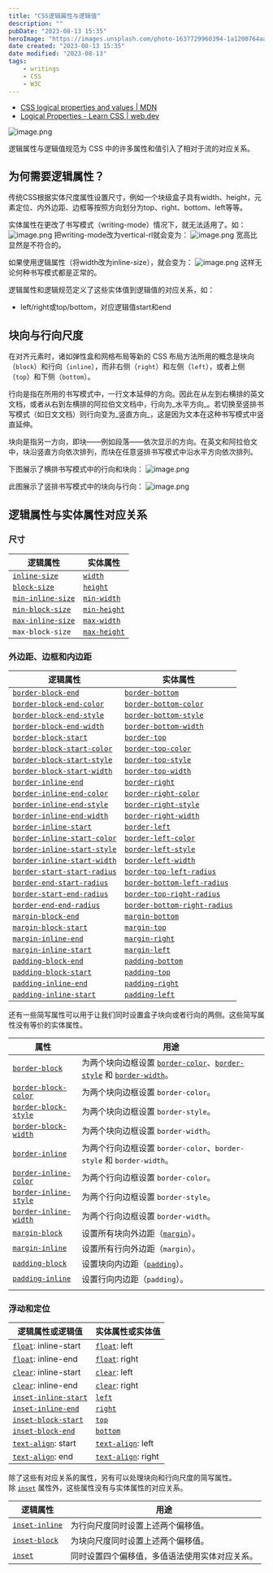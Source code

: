 ```yaml
---
title: "CSS逻辑属性与逻辑值"
description: ""
pubDate: "2023-08-13 15:35"
heroImage: "https://images.unsplash.com/photo-1637729960394-1a1200764aa4?ixlib=rb-4.0.3&ixid=M3wxMjA3fDB8MHxwaG90by1wYWdlfHx8fGVufDB8fHx8fA%3D%3D&auto=format&fit=crop&w=1200"
date created: "2023-08-13 15:35"
date modified: "2023-08-13"
tags:
    - writings
    - CSS
    - W3C
---
```


- [CSS logical properties and values | MDN](https://developer.mozilla.org/zh-CN/docs/Web/CSS/CSS_logical_properties_and_values/Basic_concepts_of_logical_properties_and_values)
- [Logical Properties - Learn CSS | web.dev](https://web.dev/learn/css/logical-properties/)

![image.png](https://raw.githubusercontent.com/fw6/assets/main/toy_docs/20230813153919.png)

逻辑属性与逻辑值规范为 CSS 中的许多属性和值引入了相对于流的对应关系。

## 为何需要逻辑属性？

传统CSS根据实体尺度属性设置尺寸，例如一个块级盒子具有width、height，元素定位、内外边距、边框等按照方向划分为top、right、bottom、left等等。

实体属性在更改了书写模式（writing-mode）情况下，就无法适用了。如：
![image.png](https://raw.githubusercontent.com/fw6/assets/main/toy_docs/20230813155017.png)
把writing-mode改为vertical-rl就会变为：
![image.png](https://raw.githubusercontent.com/fw6/assets/main/toy_docs/20230813155049.png)
宽高比显然是不符合的。

如果使用逻辑属性（将width改为inline-size），就会变为：
![image.png](https://raw.githubusercontent.com/fw6/assets/main/toy_docs/20230813155125.png)
这样无论何种书写模式都是正常的。

逻辑属性和逻辑规范定义了这些实体值到逻辑值的对应关系，如：
- left/right或top/bottom，对应逻辑值start和end

## 块向与行向尺度

在对齐元素时，诸如弹性盒和网格布局等新的 CSS 布局方法所用的概念是块向（`block`）和行向（`inline`），而非右侧（`right`）和左侧（`left`），或者上侧（`top`）和下侧（`bottom`）。

行向是指在所用的书写模式中，一行文本延伸的方向。因此在从左到右横排的英文文档，或者从右到左横排的阿拉伯文文档中，行向为_水平方向_。若切换至竖排书写模式（如日文文档）则行向变为_竖直方向_，这是因为文本在这种书写模式中竖直延伸。

块向是指另一方向，即块——例如段落——依次显示的方向。在英文和阿拉伯文中，块沿竖直方向依次排列，而块在任意竖排书写模式中沿水平方向依次排列。

下图展示了横排书写模式中的行向和块向：
![image.png](https://raw.githubusercontent.com/fw6/assets/main/toy_docs/20230813155413.png)

此图展示了竖排书写模式中的块向与行向：
![image.png](https://raw.githubusercontent.com/fw6/assets/main/toy_docs/20230813155513.png)

## 逻辑属性与实体属性对应关系

### 尺寸

|逻辑属性|实体属性|
|---|---|
|[`inline-size`](https://developer.mozilla.org/zh-CN/docs/Web/CSS/inline-size)|[`width`](https://developer.mozilla.org/zh-CN/docs/Web/CSS/width)|
|[`block-size`](https://developer.mozilla.org/zh-CN/docs/Web/CSS/block-size)|[`height`](https://developer.mozilla.org/zh-CN/docs/Web/CSS/height)|
|[`min-inline-size`](https://developer.mozilla.org/zh-CN/docs/Web/CSS/min-inline-size)|[`min-width`](https://developer.mozilla.org/zh-CN/docs/Web/CSS/min-width)|
|[`min-block-size`](https://developer.mozilla.org/zh-CN/docs/Web/CSS/min-block-size)|[`min-height`](https://developer.mozilla.org/zh-CN/docs/Web/CSS/min-height)|
|[`max-inline-size`](https://developer.mozilla.org/zh-CN/docs/Web/CSS/max-inline-size)|[`max-width`](https://developer.mozilla.org/zh-CN/docs/Web/CSS/max-width)|
|`max-block-size`|[`max-height`](https://developer.mozilla.org/zh-CN/docs/Web/CSS/max-height)|


### 外边距、边框和内边距

|逻辑属性|实体属性|
|---|---|
|[`border-block-end`](https://developer.mozilla.org/zh-CN/docs/Web/CSS/border-block-end)|[`border-bottom`](https://developer.mozilla.org/zh-CN/docs/Web/CSS/border-bottom)|
|[`border-block-end-color`](https://developer.mozilla.org/zh-CN/docs/Web/CSS/border-block-end-color)|[`border-bottom-color`](https://developer.mozilla.org/zh-CN/docs/Web/CSS/border-bottom-color)|
|[`border-block-end-style`](https://developer.mozilla.org/zh-CN/docs/Web/CSS/border-block-end-style)|[`border-bottom-style`](https://developer.mozilla.org/zh-CN/docs/Web/CSS/border-bottom-style)|
|[`border-block-end-width`](https://developer.mozilla.org/zh-CN/docs/Web/CSS/border-block-end-width)|[`border-bottom-width`](https://developer.mozilla.org/zh-CN/docs/Web/CSS/border-bottom-width)|
|[`border-block-start`](https://developer.mozilla.org/zh-CN/docs/Web/CSS/border-block-start)|[`border-top`](https://developer.mozilla.org/zh-CN/docs/Web/CSS/border-top)|
|[`border-block-start-color`](https://developer.mozilla.org/zh-CN/docs/Web/CSS/border-block-start-color)|[`border-top-color`](https://developer.mozilla.org/zh-CN/docs/Web/CSS/border-top-color)|
|[`border-block-start-style`](https://developer.mozilla.org/zh-CN/docs/Web/CSS/border-block-start-style)|[`border-top-style`](https://developer.mozilla.org/zh-CN/docs/Web/CSS/border-top-style)|
|[`border-block-start-width`](https://developer.mozilla.org/zh-CN/docs/Web/CSS/border-block-start-width)|[`border-top-width`](https://developer.mozilla.org/zh-CN/docs/Web/CSS/border-top-width)|
|[`border-inline-end`](https://developer.mozilla.org/zh-CN/docs/Web/CSS/border-inline-end)|[`border-right`](https://developer.mozilla.org/zh-CN/docs/Web/CSS/border-right)|
|[`border-inline-end-color`](https://developer.mozilla.org/zh-CN/docs/Web/CSS/border-inline-end-color)|[`border-right-color`](https://developer.mozilla.org/zh-CN/docs/Web/CSS/border-right-color)|
|[`border-inline-end-style`](https://developer.mozilla.org/zh-CN/docs/Web/CSS/border-inline-end-style)|[`border-right-style`](https://developer.mozilla.org/zh-CN/docs/Web/CSS/border-right-style)|
|[`border-inline-end-width`](https://developer.mozilla.org/zh-CN/docs/Web/CSS/border-inline-end-width)|[`border-right-width`](https://developer.mozilla.org/zh-CN/docs/Web/CSS/border-right-width)|
|[`border-inline-start`](https://developer.mozilla.org/zh-CN/docs/Web/CSS/border-inline-start)|[`border-left`](https://developer.mozilla.org/zh-CN/docs/Web/CSS/border-left)|
|[`border-inline-start-color`](https://developer.mozilla.org/zh-CN/docs/Web/CSS/border-inline-start-color)|[`border-left-color`](https://developer.mozilla.org/zh-CN/docs/Web/CSS/border-left-color)|
|[`border-inline-start-style`](https://developer.mozilla.org/zh-CN/docs/Web/CSS/border-inline-start-style)|[`border-left-style`](https://developer.mozilla.org/zh-CN/docs/Web/CSS/border-left-style)|
|[`border-inline-start-width`](https://developer.mozilla.org/zh-CN/docs/Web/CSS/border-inline-start-width)|[`border-left-width`](https://developer.mozilla.org/zh-CN/docs/Web/CSS/border-left-width)|
|[`border-start-start-radius`](https://developer.mozilla.org/zh-CN/docs/Web/CSS/border-start-start-radius)|[`border-top-left-radius`](https://developer.mozilla.org/zh-CN/docs/Web/CSS/border-top-left-radius)|
|[`border-end-start-radius`](https://developer.mozilla.org/zh-CN/docs/Web/CSS/border-end-start-radius)|[`border-bottom-left-radius`](https://developer.mozilla.org/zh-CN/docs/Web/CSS/border-bottom-left-radius)|
|[`border-start-end-radius`](https://developer.mozilla.org/zh-CN/docs/Web/CSS/border-start-end-radius)|[`border-top-right-radius`](https://developer.mozilla.org/zh-CN/docs/Web/CSS/border-top-right-radius)|
|[`border-end-end-radius`](https://developer.mozilla.org/zh-CN/docs/Web/CSS/border-end-end-radius)|[`border-bottom-right-radius`](https://developer.mozilla.org/zh-CN/docs/Web/CSS/border-bottom-right-radius)|
|[`margin-block-end`](https://developer.mozilla.org/zh-CN/docs/Web/CSS/margin-block-end)|[`margin-bottom`](https://developer.mozilla.org/zh-CN/docs/Web/CSS/margin-bottom)|
|[`margin-block-start`](https://developer.mozilla.org/zh-CN/docs/Web/CSS/margin-block-start)|[`margin-top`](https://developer.mozilla.org/zh-CN/docs/Web/CSS/margin-top)|
|[`margin-inline-end`](https://developer.mozilla.org/zh-CN/docs/Web/CSS/margin-inline-end)|[`margin-right`](https://developer.mozilla.org/zh-CN/docs/Web/CSS/margin-right)|
|[`margin-inline-start`](https://developer.mozilla.org/zh-CN/docs/Web/CSS/margin-inline-start)|[`margin-left`](https://developer.mozilla.org/zh-CN/docs/Web/CSS/margin-left)|
|[`padding-block-end`](https://developer.mozilla.org/zh-CN/docs/Web/CSS/padding-block-end)|[`padding-bottom`](https://developer.mozilla.org/zh-CN/docs/Web/CSS/padding-bottom)|
|[`padding-block-start`](https://developer.mozilla.org/zh-CN/docs/Web/CSS/padding-block-start)|[`padding-top`](https://developer.mozilla.org/zh-CN/docs/Web/CSS/padding-top)|
|[`padding-inline-end`](https://developer.mozilla.org/zh-CN/docs/Web/CSS/padding-inline-end)|[`padding-right`](https://developer.mozilla.org/zh-CN/docs/Web/CSS/padding-right)|
|[`padding-inline-start`](https://developer.mozilla.org/zh-CN/docs/Web/CSS/padding-inline-start)|[`padding-left`](https://developer.mozilla.org/zh-CN/docs/Web/CSS/padding-left)|

还有一些简写属性可以用于让我们同时设置盒子块向或者行向的两侧。这些简写属性没有等价的实体属性。

| 属性                                                                                          | 用途                                                                                                                                                                                                                                                                     |
| --------------------------------------------------------------------------------------------- | ------------------------------------------------------------------------------------------------------------------------------------------------------------------------------------------------------------------------------------------------------------------------ |
| [`border-block`](https://developer.mozilla.org/zh-CN/docs/Web/CSS/border-block)               | 为两个块向边框设置 [`border-color`](https://developer.mozilla.org/zh-CN/docs/Web/CSS/border-color)、[`border-style`](https://developer.mozilla.org/zh-CN/docs/Web/CSS/border-style) 和 [`border-width`](https://developer.mozilla.org/zh-CN/docs/Web/CSS/border-width)。 |
| [`border-block-color`](https://developer.mozilla.org/zh-CN/docs/Web/CSS/border-block-color)   | 为两个块向边框设置 `border-color`。                                                                                                                                                                                                                                      |
| [`border-block-style`](https://developer.mozilla.org/zh-CN/docs/Web/CSS/border-block-style)   | 为两个块向边框设置 `border-style`。                                                                                                                                                                                                                                      |
| [`border-block-width`](https://developer.mozilla.org/zh-CN/docs/Web/CSS/border-block-width)   | 为两个块向边框设置 `border-width`。                                                                                                                                                                                                                                      |
| [`border-inline`](https://developer.mozilla.org/zh-CN/docs/Web/CSS/border-inline)             | 为两个行向边框设置 `border-color`、`border-style` 和 `border-width`。                                                                                                                                                                                                    |
| [`border-inline-color`](https://developer.mozilla.org/zh-CN/docs/Web/CSS/border-inline-color) | 为两个行向边框设置 `border-color`。                                                                                                                                                                                                                                      |
| [`border-inline-style`](https://developer.mozilla.org/zh-CN/docs/Web/CSS/border-inline-style) | 为两个行向边框设置 `border-style`。                                                                                                                                                                                                                                      |
| [`border-inline-width`](https://developer.mozilla.org/zh-CN/docs/Web/CSS/border-inline-width) | 为两个行向边框设置 `border-width`。                                                                                                                                                                                                                                      |
| [`margin-block`](https://developer.mozilla.org/zh-CN/docs/Web/CSS/margin-block)               | 设置所有块向外边距（[`margin`](https://developer.mozilla.org/zh-CN/docs/Web/CSS/margin)）。                                                                                                                                                                              |
| [`margin-inline`](https://developer.mozilla.org/zh-CN/docs/Web/CSS/margin-inline)             | 设置所有行向外边距（`margin`）。                                                                                                                                                                                                                                         |
| [`padding-block`](https://developer.mozilla.org/zh-CN/docs/Web/CSS/padding-block)             | 设置块向内边距（[`padding`](https://developer.mozilla.org/zh-CN/docs/Web/CSS/padding)）。                                                                                                                                                                                |
| [`padding-inline`](https://developer.mozilla.org/zh-CN/docs/Web/CSS/padding-inline)           | 设置行向内边距（`padding`）。                                                                                                                                                                                                                                            |
|                                                                                               |                                                                                                                                                                                                                                                                          |

### 浮动和定位

|逻辑属性或逻辑值|实体属性或实体值|
|---|---|
|[`float`](https://developer.mozilla.org/zh-CN/docs/Web/CSS/float): inline-start|[`float`](https://developer.mozilla.org/zh-CN/docs/Web/CSS/float): left|
|[`float`](https://developer.mozilla.org/zh-CN/docs/Web/CSS/float): inline-end|[`float`](https://developer.mozilla.org/zh-CN/docs/Web/CSS/float): right|
|[`clear`](https://developer.mozilla.org/zh-CN/docs/Web/CSS/clear): inline-start|[`clear`](https://developer.mozilla.org/zh-CN/docs/Web/CSS/clear): left|
|[`clear`](https://developer.mozilla.org/zh-CN/docs/Web/CSS/clear): inline-end|[`clear`](https://developer.mozilla.org/zh-CN/docs/Web/CSS/clear): right|
|[`inset-inline-start`](https://developer.mozilla.org/zh-CN/docs/Web/CSS/inset-inline-start)|[`left`](https://developer.mozilla.org/zh-CN/docs/Web/CSS/left)|
|[`inset-inline-end`](https://developer.mozilla.org/zh-CN/docs/Web/CSS/inset-inline-end)|[`right`](https://developer.mozilla.org/zh-CN/docs/Web/CSS/right)|
|[`inset-block-start`](https://developer.mozilla.org/zh-CN/docs/Web/CSS/inset-block-start)|[`top`](https://developer.mozilla.org/zh-CN/docs/Web/CSS/top)|
|[`inset-block-end`](https://developer.mozilla.org/zh-CN/docs/Web/CSS/inset-block-end)|[`bottom`](https://developer.mozilla.org/zh-CN/docs/Web/CSS/bottom)|
|[`text-align`](https://developer.mozilla.org/zh-CN/docs/Web/CSS/text-align): start|[`text-align`](https://developer.mozilla.org/zh-CN/docs/Web/CSS/text-align): left|
|[`text-align`](https://developer.mozilla.org/zh-CN/docs/Web/CSS/text-align): end|[`text-align`](https://developer.mozilla.org/zh-CN/docs/Web/CSS/text-align): right|

除了这些有对应关系的属性，另有可以处理块向和行向尺度的简写属性。除 [`inset`](https://developer.mozilla.org/zh-CN/docs/Web/CSS/inset) 属性外，这些属性没有与实体属性的对应关系。

|逻辑属性|用途|
|---|---|
|[`inset-inline`](https://developer.mozilla.org/zh-CN/docs/Web/CSS/inset-inline)|为行向尺度同时设置上述两个偏移值。|
|[`inset-block`](https://developer.mozilla.org/zh-CN/docs/Web/CSS/inset-block)|为块向尺度同时设置上述两个偏移值。|
|[`inset`](https://developer.mozilla.org/zh-CN/docs/Web/CSS/inset)|同时设置四个偏移值，多值语法使用实体对应关系。|
